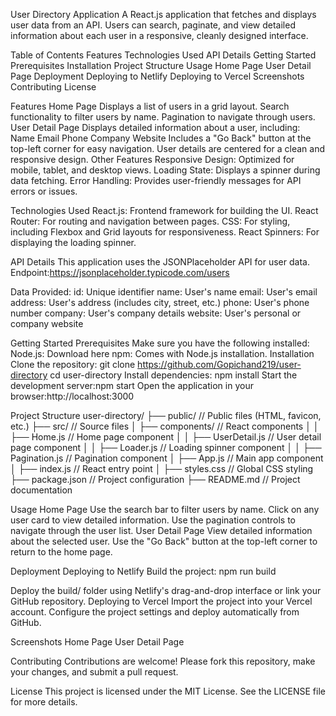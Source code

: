 User Directory Application
A React.js application that fetches and displays user data from an API. Users can search, paginate, and view detailed information about each user in a responsive, cleanly designed interface.

Table of Contents
Features
Technologies Used
API Details
Getting Started
Prerequisites
Installation
Project Structure
Usage
Home Page
User Detail Page
Deployment
Deploying to Netlify
Deploying to Vercel
Screenshots
Contributing
License

Features
Home Page
Displays a list of users in a grid layout.
Search functionality to filter users by name.
Pagination to navigate through users.
User Detail Page
Displays detailed information about a user, including:
Name
Email
Phone
Company
Website
Includes a "Go Back" button at the top-left corner for easy navigation.
User details are centered for a clean and responsive design.
Other Features
Responsive Design:
Optimized for mobile, tablet, and desktop views.
Loading State:
Displays a spinner during data fetching.
Error Handling:
Provides user-friendly messages for API errors or issues.

Technologies Used
React.js: Frontend framework for building the UI.
React Router: For routing and navigation between pages.
CSS: For styling, including Flexbox and Grid layouts for responsiveness.
React Spinners: For displaying the loading spinner.

API Details
This application uses the JSONPlaceholder API for user data.
Endpoint:https://jsonplaceholder.typicode.com/users


Data Provided:
id: Unique identifier
name: User's name
email: User's email
address: User's address (includes city, street, etc.)
phone: User's phone number
company: User's company details
website: User's personal or company website

Getting Started
Prerequisites
Make sure you have the following installed:
Node.js: Download here
npm: Comes with Node.js installation.
Installation
Clone the repository:
git clone https://github.com/Gopichand219/user-directory
cd user-directory
Install dependencies: npm install
Start the development server:npm start
Open the application in your browser:http://localhost:3000

Project Structure
user-directory/
├── public/                 // Public files (HTML, favicon, etc.)
├── src/                    // Source files
│   ├── components/         // React components
│   │   ├── Home.js         // Home page component
│   │   ├── UserDetail.js   // User detail page component
│   │   ├── Loader.js       // Loading spinner component
│   │   ├── Pagination.js   // Pagination component
│   ├── App.js              // Main app component
│   ├── index.js            // React entry point
│   ├── styles.css          // Global CSS styling
├── package.json            // Project configuration
├── README.md               // Project documentation


Usage
Home Page
Use the search bar to filter users by name.
Click on any user card to view detailed information.
Use the pagination controls to navigate through the user list.
User Detail Page
View detailed information about the selected user.
Use the "Go Back" button at the top-left corner to return to the home page.

Deployment
Deploying to Netlify
Build the project: npm run build


Deploy the build/ folder using Netlify's drag-and-drop interface or link your GitHub repository.
Deploying to Vercel
Import the project into your Vercel account.
Configure the project settings and deploy automatically from GitHub.

Screenshots
Home Page
User Detail Page

Contributing
Contributions are welcome! Please fork this repository, make your changes, and submit a pull request.

License
This project is licensed under the MIT License. See the LICENSE file for more details.



